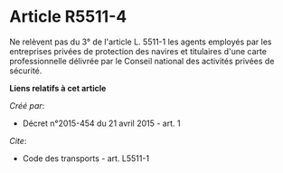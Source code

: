 # Article R5511-4

Ne relèvent pas du 3° de l'article L. 5511-1 les agents employés par les entreprises privées de protection des navires et
titulaires d'une carte professionnelle délivrée par le Conseil national des activités privées de sécurité.

**Liens relatifs à cet article**

_Créé par_:

  - Décret n°2015-454 du 21 avril 2015 - art. 1

_Cite_:

  - Code des transports - art. L5511-1
